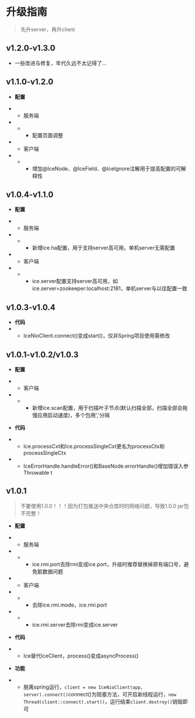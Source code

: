 # 升级指南
> 先升server，再升client

## v1.2.0-v1.3.0
* 一些改进与修复，年代久远不太记得了...

## v1.1.0-v1.2.0

* **配置**
* * 服务端
* * * 配置页面调整

* * 客户端
* * * 增加@IceNode、@IceField、@IceIgnore注解用于提高配置的可解释性

## v1.0.4-v1.1.0

* **配置**
* * 服务端
* * * 新增ice.ha配置，用于支持server高可用，单机server无需配置

* * 客户端
* * * ice.server配置支持server高可用，如ice.server=zookeeper:localhost:2181，单机server与以往配置一致

## v1.0.3-v1.0.4

* **代码**
* * IceNioClient.connect()变成start()，仅非Spring项目使用需修改

## v1.0.1-v1.0.2/v1.0.3

* **配置**
* * 客户端
* * * 新增ice.scan配置，用于扫描叶子节点(默认扫描全部，扫描全部会拖慢应用启动速度)，多个包用','分隔

* **代码**
* * Ice.processCxt和Ice.processSingleCxt更名为processCtx和processSingleCtx
* * IceErrorHandle.handleError()和BaseNode.errorHandle()增加错误入参Throwable t


## v1.0.1
> 不要使用1.0.0！！！因为打包推送中央仓库时的网络问题，导致1.0.0 jar包不完整！

* **配置**
* * 服务端 
* * * ice.rmi.port去除rmi变成ice.port，升级时推荐替换掉原有端口号，避免脏数据问题
* * 客户端 
* * * 去除ice.rmi.mode，ice.rmi.port
* * * ice.rmi.server去除rmi变成ice.server

* **代码**
* * Ice替代IceClient，process()变成asyncProcess()

* **功能**
* * 脱离spring运行，```client = new IceNioClient(app, server).connect()```connect()为阻塞方法，可开启新线程运行，```new Thread(client::connect).start()```，运行结束```client.destroy()```销毁即可
